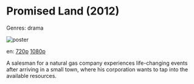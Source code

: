# Promised Land (2012)

Genres: drama

![poster](http://image.tmdb.org/t/p/w500/dzbv1mDRERrEvhUIJIRqvFB3IVL.jpg)

en:
  [720p](magnet:?xt=urn:btih:03C17A0373DA39297A294DCFF8246B293F4A1A19&tr=udp://glotorrents.pw:6969/announce&tr=udp://tracker.opentrackr.org:1337/announce&tr=udp://torrent.gresille.org:80/announce&tr=udp://tracker.openbittorrent.com:80&tr=udp://tracker.coppersurfer.tk:6969&tr=udp://tracker.leechers-paradise.org:6969&tr=udp://p4p.arenabg.ch:1337&tr=udp://tracker.internetwarriors.net:1337)
  [1080p](magnet:?xt=urn:btih:6CB487E9987A4FD28AC66B5460F3912A4F74541C&tr=udp://glotorrents.pw:6969/announce&tr=udp://tracker.opentrackr.org:1337/announce&tr=udp://torrent.gresille.org:80/announce&tr=udp://tracker.openbittorrent.com:80&tr=udp://tracker.coppersurfer.tk:6969&tr=udp://tracker.leechers-paradise.org:6969&tr=udp://p4p.arenabg.ch:1337&tr=udp://tracker.internetwarriors.net:1337)
  


A salesman for a natural gas company experiences life-changing events after arriving in a small town, where his corporation wants to tap into the available resources.